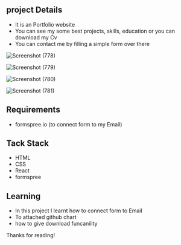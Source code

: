 ## project Details
- It is an Portfolio website
- You can see my some best projects, skills, education or you can download my Cv
- You can contact me by filling a simple form over there


![Screenshot (778)](https://user-images.githubusercontent.com/104217869/192106213-0feeb231-0bdf-45c7-995b-e3b8f2f5e36d.png)

![Screenshot (779)](https://user-images.githubusercontent.com/104217869/192106221-e14fa3b7-2b98-41f4-8146-727bbf1faf71.png)

![Screenshot (780)](https://user-images.githubusercontent.com/104217869/192106228-53e0f087-cdae-4b9f-9566-83eec0899d5c.png)

![Screenshot (781)](https://user-images.githubusercontent.com/104217869/192106233-bdce3f21-4a78-4093-a819-07ea6f673f5a.png)

## Requirements
- formspree.io (to connect form to my Email)

## Tack Stack
- HTML
- CSS
- React
- formspree

## Learning
- In this project I learnt how to connect form to Email
- To attached github chart
- how to give download funcanility


Thanks for reading!
